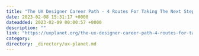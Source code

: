 ```yaml
---
title: "The UX Designer Career Path - 4 Routes For Taking The Next Step In Your Design Career"
date: 2023-02-08 15:31:17 +0000
dateadded: 2023-02-09 00:00:57 +0000
description: ""
link: "https://uxplanet.org/the-ux-designer-career-path-4-routes-for-taking-the-next-step-in-your-design-career-902318d9c12c?source=rss----819cc2aaeee0---4"
category:
directory: _directory/ux-planet.md
---
```

